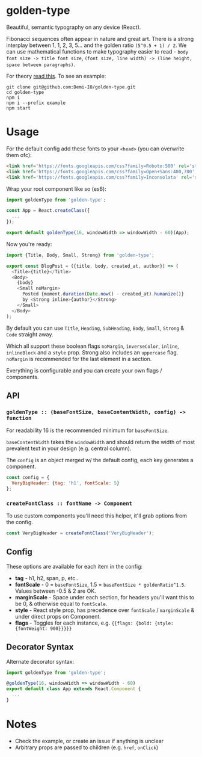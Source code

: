 golden-type
===========
Beautiful, semantic typography on any device (React).

Fibonacci sequences often appear in nature and great art. There is a strong interplay between 1, 1, 2, 3, 5... and the golden ratio  `(5^0.5 + 1) / 2`. We can use mathematical functions to make typography easier to read - `body font size -> title font size`, `(font size, line width) -> (line height, space between paragraphs)`.

For theory [read this](http://www.pearsonified.com/2011/12/golden-ratio-typography.php). To see an example:

```
git clone git@github.com:Demi-IO/golden-type.git
cd golden-type
npm i
npm i --prefix example
npm start
```

Usage
=====
For the default config add these fonts to your `<head>` (you can overwrite them ofc):

```html
<link href='https://fonts.googleapis.com/css?family=Roboto:500' rel='stylesheet'>
<link href='https://fonts.googleapis.com/css?family=Open+Sans:400,700' rel='stylesheet'>
<link href='https://fonts.googleapis.com/css?family=Inconsolata' rel='stylesheet'>
```

Wrap your root component like so (es6):

```js
import goldenType from 'golden-type';

const App = React.createClass({
  ...
});

export default goldenType(16, windowWidth => windowWidth - 60)(App);
```

Now you're ready:

```js
import {Title, Body, Small, Strong} from 'golden-type';

export const BlogPost = ({title, body, created_at, author}) => (
  <Title>{title}</Title>
  <Body>
    {body}
    <Small noMargin>
      Posted {moment.duration(Date.now() - created_at).humanize()}
      by <Strong inline>{author}</Strong>
    </Small>
  </Body>
);
```

By default you can use `Title`, `Heading`, `SubHeading`, `Body`, `Small`, `Strong` & `Code` straight away.

Which all support these boolean flags `noMargin`, `inverseColor`, `inline`, `inlineBlock` and a `style` prop. Strong also includes an `uppercase` flag. `noMargin` is recommended for the last element in a section.

Everything is configurable and you can create your own flags / components.

API
---
### `goldenType :: (baseFontSize, baseContentWidth, config) -> function`
For readability 16 is the recommended minimum for `baseFontSize`.

`baseContentWidth` takes the `windowWidth` and should return the width of most prevalent text in your design (e.g. central column).

The `config` is an object merged w/ the default config, each key generates a component.

```js
const config = {
  VeryBigHeader: {tag: 'h1', fontScale: 5}
};
```

### `createFontClass :: fontName -> Component`
To use custom components you'll need this helper, it'll grab options from the config.

```js
const VeryBigHeader = createFontClass('VeryBigHeader');
```

Config
------
These options are available for each item in the config:

* **tag** - h1, h2, span, p, etc..
* **fontScale** - 0 = `baseFontSize`, 1.5 = `baseFontSize * goldenRatio^1.5`. Values between -0.5 & 2 are OK.
* **marginScale** - Space under each section, for headers you'll want this to be 0, & otherwise equal to `fontScale`.
* **style** - React style prop, has precedence over `fontScale` / `marginScale` & under direct props on Component.
* **flags** - Toggles for each instance, e.g. `{{flags: {bold: {style: {fontWeight: 900}}}}}`

Decorator Syntax
----------------
Alternate decorator syntax:

```js
import goldenType from 'golden-type';

@goldenType(16, windowWidth => windowWidth - 60)
export default class App extends React.Component {
  ...
}
```

Notes
=====
* Check the example, or create an issue if anything is unclear
* Arbitrary props are passed to children (e.g. `href`, `onClick`)
